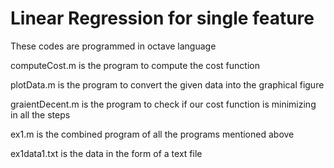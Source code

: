 # Linear Regression for single feature

These codes are programmed in octave language

computeCost.m is the program to compute the cost function

plotData.m is the program to convert the given data into the graphical figure

graientDecent.m is the program to check if our cost function is minimizing in all the steps

ex1.m is the combined program of all the programs mentioned above

ex1data1.txt is the data in the form of a text file
